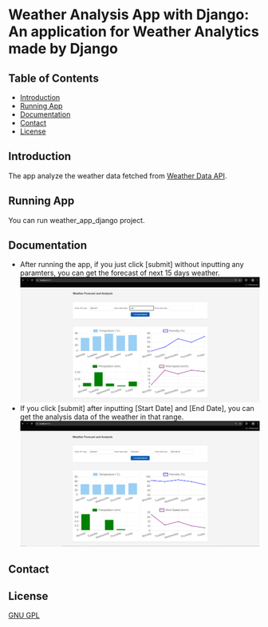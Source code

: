 # Weather Analysis App with Django: An application for Weather Analytics made by Django

## Table of Contents
* [Introduction](#introduction)
* [Running App](#running-app)
* [Documentation](#documentation)
* [Contact](#contact)
* [License](#license)

## Introduction
The app analyze the weather data fetched from [Weather Data API](https://www.visualcrossing.com/weather-api).

## Running App
You can run weather_app_django project.

## Documentation
* After running the app, if you just click [submit] without inputting any paramters, you can get  the forecast of next 15 days weather.
![forecasting](img/forecast.PNG)
* If you click [submit] after inputting [Start Date] and [End Date], you can get the analysis data of the weather in that range.
![analyzing](img/analysis.PNG)

## Contact

## License
[GNU GPL](LICENSE.txt)

